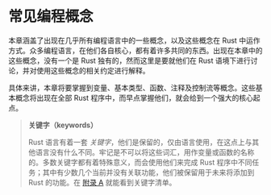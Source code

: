# 常见编程概念

本章涵盖了出现在几乎所有编程语言中的一些概念，以及这些概念在 Rust 中运作方式。众多编程语言，在他们各自核心，都有着许多共同的东西。出现在本章中的这些概念，没有一个是 Rust 独有的，然而这里是要就他们在 Rust 语境下进行讨论，并对使用这些概念的相关约定进行解释。

具体来讲，本章将要掌握到变量、基本类型、函数、注释及控制流等概念。这些基本概念将出现在全部 Rust 程序中，而早点掌握他们，就会给到一个强大的核心起点。

> **关键字（keywords）**
>
> Rust 语言有着一套 *关键字*，他们是保留的，仅由语言使用，在这点上与其他语言没有什么不同。牢记是不可以将这些词汇，用作变量或函数的名称的。多数关键字都有着特殊意义，而会使用他们来完成 Rust 程序中不同任务；其中有少数几个当前并没有关联功能，他们被保留用于未来将添加到 Rust 的功能。在 [附录 A](Ch99_Appendix_A.md) 就能看到关键字清单。
